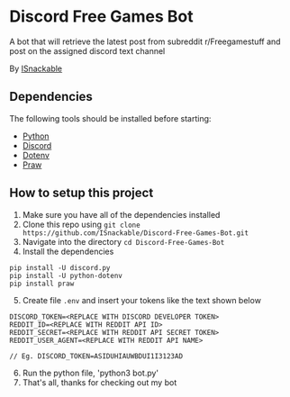 # Discord Free Games Bot
A bot that will retrieve the latest post from subreddit r/Freegamestuff and post on the assigned discord text channel

By [ISnackable](https://github.com/ISnackable)

## Dependencies
The following tools should be installed before starting:
* [Python](https://www.python.org/)
* [Discord](https://discordapp.com/developers/docs/intro)
* [Dotenv](https://pypi.org/project/python-dotenv/#installation)
* [Praw](https://praw.readthedocs.io/en/latest/getting_started/installation.html)

## How to setup this project

1. Make sure you have all of the dependencies installed
2. Clone this repo using `git clone https://github.com/ISnackable/Discord-Free-Games-Bot.git`
3. Navigate into the directory `cd Discord-Free-Games-Bot`
4. Install the dependencies
```
pip install -U discord.py
pip install -U python-dotenv
pip install praw
```
5. Create file `.env` and insert your tokens like the text shown below
```
DISCORD_TOKEN=<REPLACE WITH DISCORD DEVELOPER TOKEN> 
REDDIT_ID=<REPLACE WITH REDDIT API ID>
REDDIT_SECRET=<REPLACE WITH REDDIT API SECRET TOKEN>
REDDIT_USER_AGENT=<REPLACE WITH REDDIT API NAME>

// Eg. DISCORD_TOKEN=ASIDUHIAUWBDUI1I3123AD
```
6. Run the python file, 'python3 bot.py'
7. That's all, thanks for checking out my bot